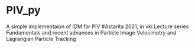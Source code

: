 # PIV_py
A simple implementaion of IDM for PIV
#Astarita 2021, in vki Lecture series Fundamentals and recent advances in Particle Image Velocimetry and Lagrangian Particle Tracking
